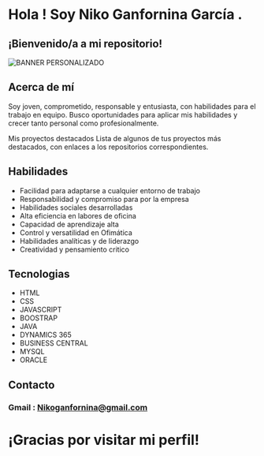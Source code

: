 # Hola ! Soy Niko Ganfornina García .
## ¡Bienvenido/a a mi repositorio!

![BANNER PERSONALIZADO](https://drive.google.com/uc?id=1SKTlz61RlJwzRpKQuOCljxpcYTV8ZfqJ)



## Acerca de mí
Soy joven, comprometido, responsable y entusiasta, con habilidades para el trabajo en equipo. Busco oportunidades para aplicar mis habilidades y crecer tanto personal como profesionalmente.

Mis proyectos destacados
Lista de algunos de tus proyectos más destacados, con enlaces a los repositorios correspondientes.

## Habilidades 
- Facilidad para adaptarse a cualquier entorno de trabajo
- Responsabilidad y compromiso para por la empresa
- Habilidades sociales desarrolladas
- Alta eficiencia en labores de oficina
- Capacidad de aprendizaje alta
- Control y versatilidad en Ofimática
- Habilidades analíticas y de liderazgo
- Creatividad y pensamiento critico

## Tecnologias 
- HTML
- CSS
- JAVASCRIPT
- BOOSTRAP
- JAVA
- DYNAMICS 365 
- BUSINESS CENTRAL
- MYSQL
- ORACLE 

## Contacto

### Gmail : Nikoganfornina@gmail.com


# ¡Gracias por visitar mi perfil!




